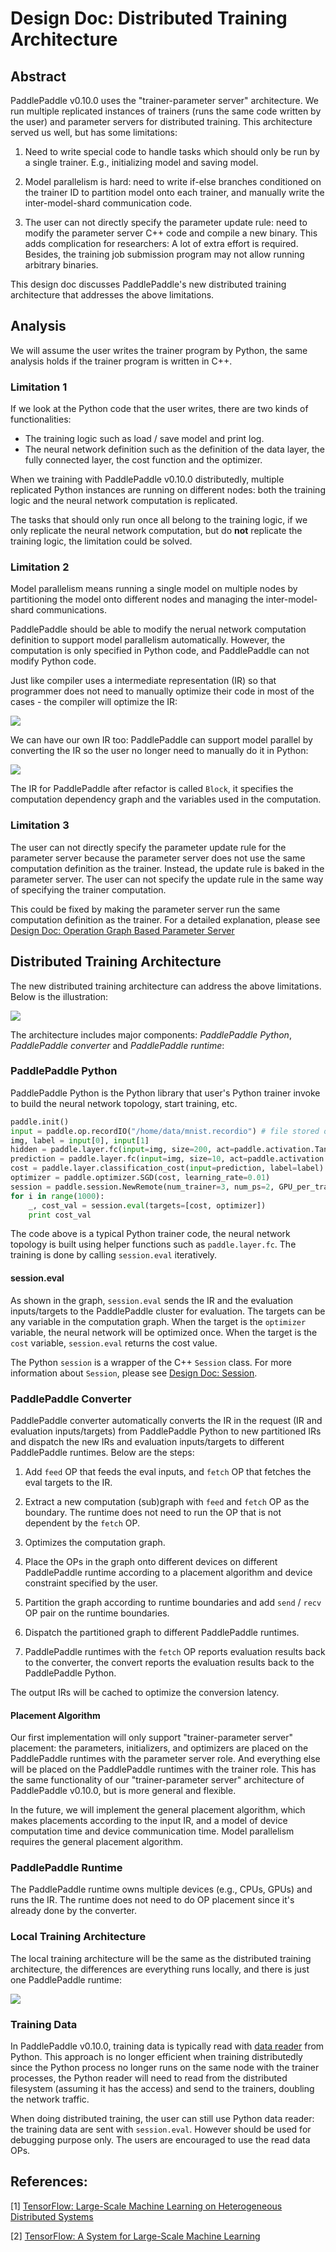 # Design Doc: Distributed Training Architecture

## Abstract

PaddlePaddle v0.10.0 uses the "trainer-parameter server"
architecture. We run multiple replicated instances of trainers (runs
the same code written by the user) and parameter servers for
distributed training. This architecture served us well, but has some
limitations:

1. Need to write special code to handle tasks which should only be run
  by a single trainer. E.g., initializing model and saving model.

2. Model parallelism is hard: need to write if-else branches conditioned
  on the trainer ID to partition model onto each trainer, and manually
  write the inter-model-shard communication code.

3. The user can not directly specify the parameter update rule: need
   to modify the parameter server C++ code and compile a new
   binary. This adds complication for researchers: A lot of extra
   effort is required. Besides, the training job submission program
   may not allow running arbitrary binaries.

This design doc discusses PaddlePaddle's new distributed training
architecture that addresses the above limitations.

## Analysis

We will assume the user writes the trainer program by Python, the same
analysis holds if the trainer program is written in C++.

### Limitation 1

If we look at the Python code that the user writes, there are two
kinds of functionalities:

- The training logic such as load / save model and print log.
- The neural network definition such as the definition of the data
  layer, the fully connected layer, the cost function and the
  optimizer.

When we training with PaddlePaddle v0.10.0 distributedly, multiple
replicated Python instances are running on different nodes: both the
training logic and the neural network computation is replicated.

The tasks that should only run once all belong to the training logic,
if we only replicate the neural network computation, but do **not**
replicate the training logic, the limitation could be solved.

### Limitation 2

Model parallelism means running a single model on multiple nodes by
partitioning the model onto different nodes and managing the
inter-model-shard communications.

PaddlePaddle should be able to modify the nerual network computation
definition to support model parallelism automatically. However, the
computation is only specified in Python code, and PaddlePaddle can not
modify Python code.

Just like compiler uses a intermediate representation (IR) so that
programmer does not need to manually optimize their code in most of
the cases - the compiler will optimize the IR:

<img src="src/compiler.png"/>

We can have our own IR too: PaddlePaddle can support model parallel by
converting the IR so the user no longer need to manually do it in
Python:

<img src="src/paddle-compile.png"/>

The IR for PaddlePaddle after refactor is called `Block`, it specifies
the computation dependency graph and the variables used in the
computation.

### Limitation 3

The user can not directly specify the parameter update rule for the
parameter server because the parameter server does not use the same
computation definition as the trainer. Instead, the update rule is
baked in the parameter server. The user can not specify the update
rule in the same way of specifying the trainer computation.

This could be fixed by making the parameter server run the same
computation definition as the trainer. For a detailed explanation,
please
see
[Design Doc: Operation Graph Based Parameter Server](./dist_train.md)

## Distributed Training Architecture

The new distributed training architecture can address the above
limitations. Below is the illustration:

<img src="src/distributed_architecture.png"/>

The architecture includes major components: *PaddlePaddle Python*,
*PaddlePaddle converter* and *PaddlePaddle runtime*:

### PaddlePaddle Python

PaddlePaddle Python is the Python library that user's Python trainer
invoke to build the neural network topology, start training, etc.

```Python
paddle.init()
input = paddle.op.recordIO("/home/data/mnist.recordio") # file stored on the cluster
img, label = input[0], input[1]
hidden = paddle.layer.fc(input=img, size=200, act=paddle.activation.Tanh())
prediction = paddle.layer.fc(input=img, size=10, act=paddle.activation.Softmax())
cost = paddle.layer.classification_cost(input=prediction, label=label)
optimizer = paddle.optimizer.SGD(cost, learning_rate=0.01)
session = paddle.session.NewRemote(num_trainer=3, num_ps=2, GPU_per_trainer=1)
for i in range(1000):
	_, cost_val = session.eval(targets=[cost, optimizer])
	print cost_val
```

The code above is a typical Python trainer code, the neural network
topology is built using helper functions such as
`paddle.layer.fc`. The training is done by calling `session.eval`
iteratively.

#### session.eval

As shown in the graph, `session.eval` sends the IR and the evaluation
inputs/targets to the PaddlePaddle cluster for evaluation. The
targets can be any variable in the computation graph. When the target
is the `optimizer` variable, the neural network will be optimized
once. When the target is the `cost` variable, `session.eval` returns
the cost value.

The Python `session` is a wrapper of the C++ `Session` class. For more
information about `Session`, please
see [Design Doc: Session](./session.md).

### PaddlePaddle Converter

PaddlePaddle converter automatically converts the IR in the request
(IR and evaluation inputs/targets) from PaddlePaddle Python to new
partitioned IRs and dispatch the new IRs and evaluation inputs/targets
to different PaddlePaddle runtimes. Below are the steps:

1. Add `feed` OP that feeds the eval inputs, and `fetch` OP that
   fetches the eval targets to the IR.

1. Extract a new computation (sub)graph with `feed` and `fetch` OP as
   the boundary. The runtime does not need to run the OP that is not
   dependent by the `fetch` OP.

1. Optimizes the computation graph.

1. Place the OPs in the graph onto different devices on different
   PaddlePaddle runtime according to a placement algorithm and device
   constraint specified by the user.

1. Partition the graph according to runtime boundaries and add `send` /
   `recv` OP pair on the runtime boundaries.

1. Dispatch the partitioned graph to different PaddlePaddle runtimes.

1. PaddlePaddle runtimes with the `fetch` OP reports evaluation
   results back to the converter, the convert reports the evaluation
   results back to the PaddlePaddle Python.
   
The output IRs will be cached to optimize the conversion latency.


#### Placement Algorithm

Our first implementation will only support "trainer-parameter server"
placement: the parameters, initializers, and optimizers are placed on
the PaddlePaddle runtimes with the parameter server role. And
everything else will be placed on the PaddlePaddle runtimes with the
trainer role. This has the same functionality of our
"trainer-parameter server" architecture of PaddlePaddle v0.10.0, but
is more general and flexible.

In the future, we will implement the general placement algorithm,
which makes placements according to the input IR, and a model of
device computation time and device communication time. Model
parallelism requires the general placement algorithm.


### PaddlePaddle Runtime

The PaddlePaddle runtime owns multiple devices (e.g., CPUs, GPUs) and
runs the IR. The runtime does not need to do OP placement since it's
already done by the converter.


### Local Training Architecture

The local training architecture will be the same as the distributed
training architecture, the differences are everything runs locally,
and there is just one PaddlePaddle runtime:

<img src="src/local_architecture.png"/>


### Training Data

In PaddlePaddle v0.10.0, training data is typically read
with [data reader](../reader/README.md) from Python. This approach is
no longer efficient when training distributedly since the Python
process no longer runs on the same node with the trainer processes,
the Python reader will need to read from the distributed filesystem
(assuming it has the access) and send to the trainers, doubling the
network traffic.

When doing distributed training, the user can still use Python data
reader: the training data are sent with `session.eval`. However should
be used for debugging purpose only. The users are encouraged to use
the read data OPs.


## References:

[1] [TensorFlow: Large-Scale Machine Learning on Heterogeneous Distributed Systems](https://static.googleusercontent.com/media/research.google.com/en//pubs/archive/45166.pdf)

[2] [TensorFlow: A System for Large-Scale Machine Learning](https://www.usenix.org/system/files/conference/osdi16/osdi16-abadi.pdf)
